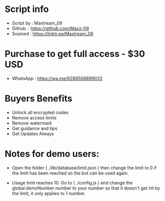 # Script info
 -  Script by   : Maxtream_09
 -  Github.     : https://github.com/Maxz-09
 -  Sosmed    : https://linktr.ee/Maxtream_09

# Purchase to get full access - $30 USD 
 - WhatsApp   : https://wa.me/6289508899033

# Buyers Benefits
 - Unlock all encrypted codes
 - Remove access limits 
 - Remove watermark 
 - Get guidance and tips
 - Get Updates Always

# Notes for demo users:
 - Open the folder ( ./lib/database/limit.json ) then change the limit to 0 if the limit has been reached so the bot can be used again.

 - Usage limit reaches 10. Go to ( ./config.js ) and change the global.demoNumber number to your number so that it doesn't get hit by the limit, it only applies to 1 number.
